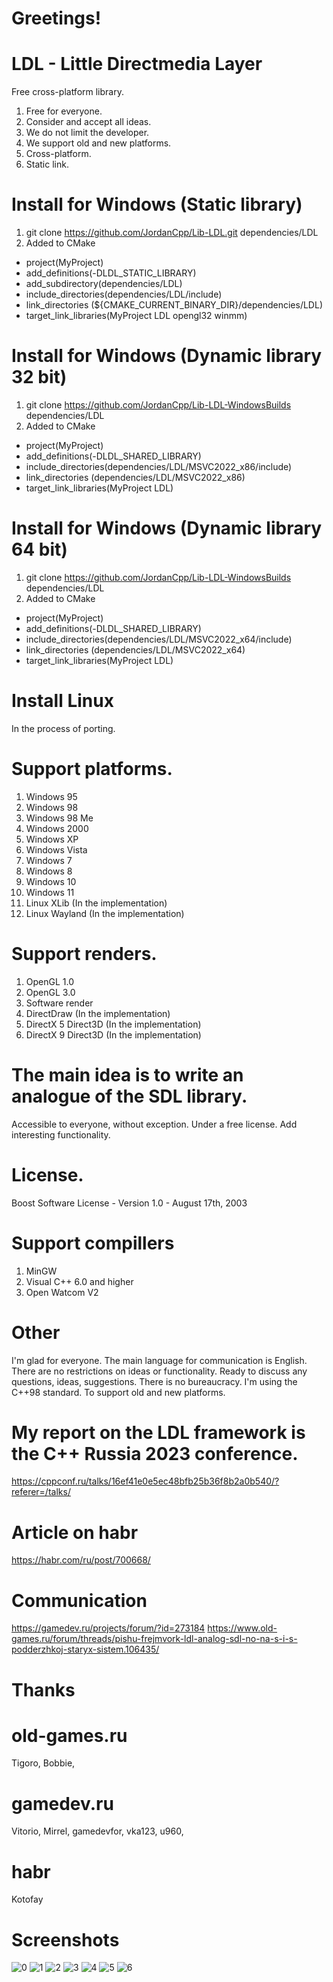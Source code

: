 # Greetings!

# LDL - Little Directmedia Layer
Free cross-platform library.

1. Free for everyone.
2. Consider and accept all ideas.
3. We do not limit the developer.
4. We support old and new platforms.
5. Cross-platform.
6. Static link.

# Install for Windows (Static library)
1. git clone https://github.com/JordanCpp/Lib-LDL.git dependencies/LDL 
2. Added to CMake
- project(MyProject)
- add_definitions(-DLDL_STATIC_LIBRARY)
- add_subdirectory(dependencies/LDL)
- include_directories(dependencies/LDL/include)
- link_directories   (${CMAKE_CURRENT_BINARY_DIR}/dependencies/LDL)
- target_link_libraries(MyProject LDL opengl32 winmm)

# Install for Windows (Dynamic library 32 bit)
1. git clone https://github.com/JordanCpp/Lib-LDL-WindowsBuilds dependencies/LDL 
2. Added to CMake
- project(MyProject)
- add_definitions(-DLDL_SHARED_LIBRARY)
- include_directories(dependencies/LDL/MSVC2022_x86/include)
- link_directories   (dependencies/LDL/MSVC2022_x86)
- target_link_libraries(MyProject LDL)

# Install for Windows (Dynamic library 64 bit)
1. git clone https://github.com/JordanCpp/Lib-LDL-WindowsBuilds dependencies/LDL 
2. Added to CMake
- project(MyProject)
- add_definitions(-DLDL_SHARED_LIBRARY)
- include_directories(dependencies/LDL/MSVC2022_x64/include)
- link_directories   (dependencies/LDL/MSVC2022_x64)
- target_link_libraries(MyProject LDL)

# Install Linux
In the process of porting.

# Support platforms.
1. Windows 95
2. Windows 98
3. Windows 98 Me
4. Windows 2000
5. Windows XP
6. Windows Vista
7. Windows 7
8. Windows 8
9. Windows 10
10. Windows 11
11. Linux XLib (In the implementation)
12. Linux Wayland (In the implementation)

# Support renders.
1. OpenGL 1.0
2. OpenGL 3.0
3. Software render
4. DirectDraw (In the implementation)
5. DirectX 5 Direct3D (In the implementation)
6. DirectX 9 Direct3D (In the implementation)


# The main idea is to write an analogue of the SDL library. 
Accessible to everyone, without exception. 
Under a free license. Add interesting functionality.

# License.
Boost Software License - Version 1.0 - August 17th, 2003

# Support compillers
1. MinGW
2. Visual C++ 6.0 and higher
3. Open Watcom V2

# Other
I'm glad for everyone. The main language for communication is English. There are no restrictions on ideas or functionality. 
Ready to discuss any questions, ideas, suggestions. There is no bureaucracy.
I'm using the C++98 standard. To support old and new platforms.

# My report on the LDL framework is the C++ Russia 2023 conference.
https://cppconf.ru/talks/16ef41e0e5ec48bfb25b36f8b2a0b540/?referer=/talks/

# Article on habr
https://habr.com/ru/post/700668/

# Communication
https://gamedev.ru/projects/forum/?id=273184
https://www.old-games.ru/forum/threads/pishu-frejmvork-ldl-analog-sdl-no-na-s-i-s-podderzhkoj-staryx-sistem.106435/

# Thanks


# old-games.ru
Tigoro, 
Bobbie,


# gamedev.ru
Vitorio,
Mirrel,
gamedevfor,
vka123,
u960,


# habr
Kotofay

# Screenshots
![0](Screenshots/12_TileMap2.jpg)
![1](Screenshots/10_TileMap.jpg)
![2](Screenshots/1.jpg)
![3](Screenshots/2.jpg)
![4](Screenshots/3.jpg)
![5](Screenshots/4.jpg)
![6](Screenshots/5.jpg)